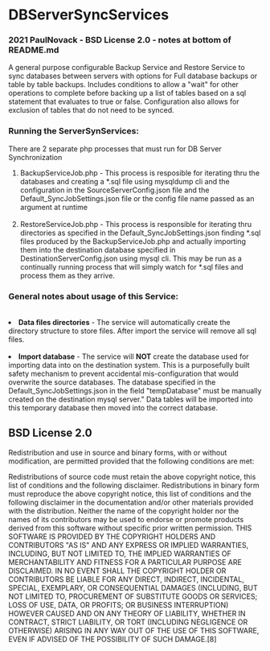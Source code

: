 # DBServerSyncServices
###  2021 PaulNovack  - BSD License 2.0 - notes at bottom of README.md


A general purpose configurable Backup Service and Restore Service to sync databases 
between servers with options for Full database backups or table by table backups.
Includes conditions to allow a "wait" for other operations to complete 
before backing up a list of tables based on a sql statement that evaluates 
to true or false.  Configuration also allows for exclusion of tables that do not need to be synced.


### Running the ServerSynServices:

There are 2 separate php processes that must run for DB Server Synchronization
<ol>
<li> BackupServiceJob.php - This process is resposible for 
iterating thru the databases and creating a *.sql file 
using mysqldump cli and the configuration in the 
SourceServerConfig.json 
file and the Default_SyncJobSettings.json file or the config file name passed as an argument at runtime</li>
<br/>

<li> RestoreServiceJob.php - This process is responsible for 
iterating thru directories as specified in the Default_SyncJobSettings.json finding *.sql files produced by 
the BackupServiceJob.php and actually importing them into the destination database specified in DestinationServerConfig.json using mysql cli.  
This may be run as a continually running process that will simply watch 
for *.sql files and process them as they arrive.
</li>
</ol>

### General notes about usage of this Service:


<br/>
<li> <strong>Data files directories</strong> - 
The service will automatically create the directory 
structure to store files.   After import the service will 
remove all sql files.</li>
<br/>
<li> <strong>Import database</strong> - 
The service will <strong>NOT</strong> create the database used for importing data into on the destination system.
This is a purposefully built safety mechanism to prevent accidental mis-configuration that would overwrite the source databases.
The database specified in the Default_SyncJobSettings.json in the field "tempDatabase" must be manually created on the destination mysql server."  
Data tables will be imported into this temporary database then moved into the correct database.</li>

## BSD License 2.0

Redistribution and use in source and binary forms, with or without modification, are permitted provided that the following conditions are met:

Redistributions of source code must retain the above copyright notice, this list of conditions and the following disclaimer.
Redistributions in binary form must reproduce the above copyright notice, this list of conditions and the following disclaimer in the documentation and/or other materials provided with the distribution.
Neither the name of the copyright holder nor the names of its contributors may be used to endorse or promote products derived from this software without specific prior written permission.
THIS SOFTWARE IS PROVIDED BY THE COPYRIGHT HOLDERS AND CONTRIBUTORS "AS IS" AND ANY EXPRESS OR IMPLIED WARRANTIES, INCLUDING, BUT NOT LIMITED TO, THE IMPLIED WARRANTIES OF MERCHANTABILITY AND FITNESS FOR A PARTICULAR PURPOSE ARE DISCLAIMED. IN NO EVENT SHALL THE COPYRIGHT HOLDER OR CONTRIBUTORS BE LIABLE FOR ANY DIRECT, INDIRECT, INCIDENTAL, SPECIAL, EXEMPLARY, OR CONSEQUENTIAL DAMAGES (INCLUDING, BUT NOT LIMITED TO, PROCUREMENT OF SUBSTITUTE GOODS OR SERVICES; LOSS OF USE, DATA, OR PROFITS; OR BUSINESS INTERRUPTION) HOWEVER CAUSED AND ON ANY THEORY OF LIABILITY, WHETHER IN CONTRACT, STRICT LIABILITY, OR TORT (INCLUDING NEGLIGENCE OR OTHERWISE) ARISING IN ANY WAY OUT OF THE USE OF THIS SOFTWARE, EVEN IF ADVISED OF THE POSSIBILITY OF SUCH DAMAGE.[8]
